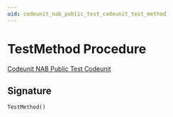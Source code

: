 ```yaml
---
uid: codeunit_nab_public_test_codeunit_test_method
---
```

# <a name="test_method"></a>TestMethod Procedure

[Codeunit NAB Public Test Codeunit](index.md)

## <a name="signature"></a>Signature

```al
TestMethod()
```
